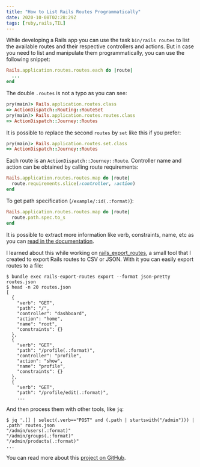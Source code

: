 ```yaml
---
title: "How to List Rails Routes Programmatically"
date: 2020-10-08T02:28:29Z
tags: [ruby,rails,TIL]
---
```


While developing a Rails app you can use the task `bin/rails routes` to list the
available routes and their respective controllers and actions. But in case you
need to list and manipulate them programmatically, you can use the following
snippet:

```ruby
Rails.application.routes.routes.each do |route|
  ...
end
```

The double `.routes` is not a typo as you can see:

```ruby
pry(main)> Rails.application.routes.class
=> ActionDispatch::Routing::RouteSet
pry(main)> Rails.application.routes.routes.class
=> ActionDispatch::Journey::Routes
```

It is possible to replace the second `routes` by `set` like this if you prefer:

```ruby
pry(main)> Rails.application.routes.set.class
=> ActionDispatch::Journey::Routes
```

Each route is an `ActionDispatch::Journey::Route`. Controller name and action
can be obtained by calling route requirements:

```ruby
Rails.application.routes.routes.map do |route|
  route.requirements.slice(:controller, :action)
end
```

To get path specification (`/example/:id(.:format)`):

```ruby
Rails.application.routes.routes.map do |route|
  route.path.spec.to_s
end
```

It is possible to extract more information like verb, constraints, name, etc as
you can [read in the documentation][1].

I learned about this while working on [rails_export_routes][2], a small tool
that I created to export Rails routes to CSV or JSON. With it you can easily
export routes to a file:

```text
$ bundle exec rails-export-routes export --format json-pretty routes.json
$ head -n 20 routes.json
[
  {
    "verb": "GET",
    "path": "/",
    "controller": "dashboard",
    "action": "home",
    "name": "root",
    "constraints": {}
  },
  {
    "verb": "GET",
    "path": "/profile(.:format)",
    "controller": "profile",
    "action": "show",
    "name": "profile",
    "constraints": {}
  },
  {
    "verb": "GET",
    "path": "/profile/edit(.:format)",
    ...
```

And then process them with other tools, like `jq`:

```text
$ jq '.[] | select(.verb=="POST" and (.path | startswith("/admin"))) | .path' routes.json
"/admin/users(.:format)"
"/admin/groups(.:format)"
"/admin/products(.:format)"
...
```

You can read more about this [project on GitHub][2].

[1]:https://www.rubydoc.info/docs/rails/6.0.2.1/ActionDispatch/Journey/Route
[2]:https://github.com/lenon/rails_export_routes
